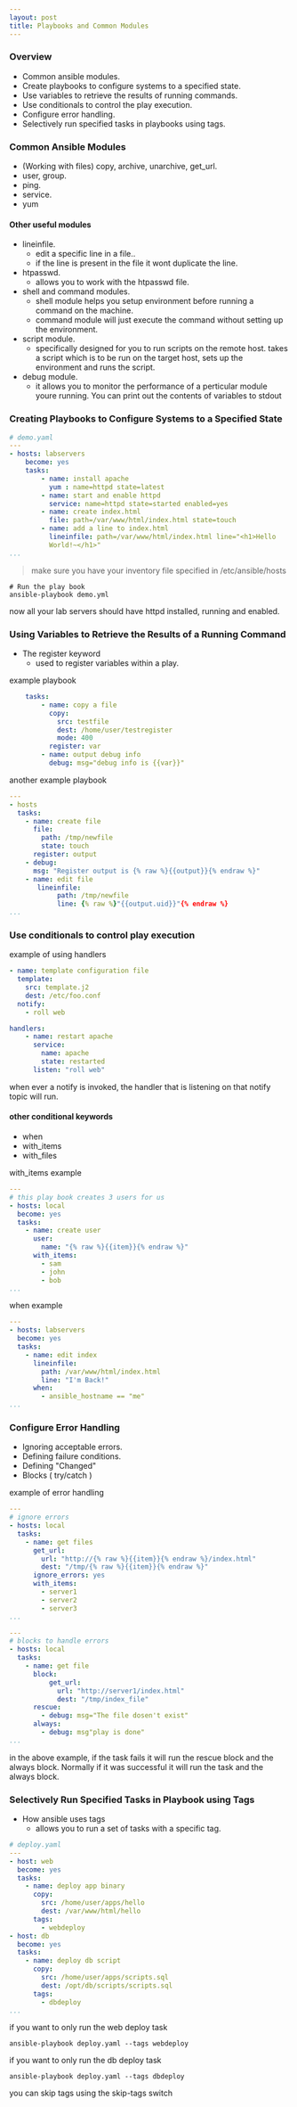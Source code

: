 ```yaml
---
layout: post
title: Playbooks and Common Modules
---
```


### Overview
* Common ansible modules.
* Create playbooks to configure systems to a specified state.
* Use variables to retrieve the results of running commands.
* Use conditionals to control the play execution.
* Configure error handling.
* Selectively run specified tasks in playbooks using tags.

### Common Ansible Modules

* (Working with files) copy, archive, unarchive, get_url.
* user, group.
* ping.
* service.
* yum

#### Other useful modules
* lineinfile.
	* edit a specific line in a file..
	* if the line is present in the file it wont duplicate the line.
* htpasswd.
	* allows you to work with the htpasswd file.
* shell and command modules.
	* shell module helps you setup environment before running a command on
	  the machine.
	* command module will just execute the command without setting up the
	  environment.
* script module.
	* specifically designed for you to run scripts on the remote host.
	  takes a script which is to be run on the target host, sets up the
	  environment and runs the script.
* debug module.
	* it allows you to monitor the performance of a perticular module
	  youre running. You can print out the contents of variables to stdout

### Creating Playbooks to Configure Systems to a Specified State
```yaml
# demo.yaml
---
- hosts: labservers
    become: yes
    tasks:
        - name: install apache
          yum : name=httpd state=latest
        - name: start and enable httpd
          service: name=httpd state=started enabled=yes
        - name: create index.html
          file: path=/var/www/html/index.html state=touch
        - name: add a line to index.html
          lineinfile: path=/var/www/html/index.html line="<h1>Hello
          World!~</h1>"
...
```
> make sure you have your inventory file specified in /etc/ansible/hosts

```shell
# Run the play book
ansible-playbook demo.yml
```
now all your lab servers should have httpd installed, running and enabled.


### Using Variables to Retrieve the Results of a Running Command

* The register keyword
    * used to register variables within a play.

example playbook

```yaml
    tasks:
        - name: copy a file
          copy:
            src: testfile
            dest: /home/user/testregister
            mode: 400
          register: var
        - name: output debug info
          debug: msg="debug info is {{var}}"
```

another example playbook

```yaml
---
- hosts
  tasks:
    - name: create file
      file:
        path: /tmp/newfile
        state: touch
      register: output
    - debug:
      msg: "Register output is {% raw %}{{output}}{% endraw %}"
    - name: edit file
       lineinfile:
            path: /tmp/newfile
            line: {% raw %}"{{output.uid}}"{% endraw %}
...
```

### Use conditionals to control play execution

example of using handlers

```yaml
- name: template configuration file
  template:
    src: template.j2
    dest: /etc/foo.conf
  notify:
    - roll web
```

```yaml
handlers:
    - name: restart apache
      service:
        name: apache
        state: restarted
      listen: "roll web"
```


when ever a notify is invoked, the handler that is listening on that notify
topic will run.

#### other conditional keywords
* when
* with_items
* with_files

with_items example
```yaml
---
# this play book creates 3 users for us
- hosts: local
  become: yes
  tasks:
    - name: create user
      user:
        name: "{% raw %}{{item}}{% endraw %}"
      with_items:
        - sam
        - john
        - bob
...
```

when example
```yaml
---
- hosts: labservers
  become: yes
  tasks:
    - name: edit index
      lineinfile:
        path: /var/www/html/index.html
        line: "I'm Back!"
      when:
        - ansible_hostname == "me"
...
```

### Configure Error Handling
* Ignoring acceptable errors.
* Defining failure conditions.
* Defining "Changed"
* Blocks ( try/catch )

example of error handling
```yaml
---
# ignore errors
- hosts: local
  tasks:
    - name: get files
      get_url:
        url: "http://{% raw %}{{item}}{% endraw %}/index.html"
        dest: "/tmp/{% raw %}{{item}}{% endraw %}"
      ignore_errors: yes
      with_items:
        - server1
        - server2
        - server3
...
```

```yaml
---
# blocks to handle errors
- hosts: local
  tasks:
    - name: get file
      block:
          get_url:
            url: "http://server1/index.html"
            dest: "/tmp/index_file"
      rescue:
        - debug: msg="The file dosen't exist"
      always:
        - debug: msg"play is done"
...
```
in the above example, if the task fails it will run the rescue block and the
always block. Normally if it was successful it will run the task and the always
block.

### Selectively Run Specified Tasks in Playbook using Tags
* How ansible uses tags
    * allows you to run a set of tasks with a specific tag.

```yaml
# deploy.yaml
---
- host: web
  become: yes
  tasks:
    - name: deploy app binary
      copy:
        src: /home/user/apps/hello
        dest: /var/www/html/hello
      tags:
        - webdeploy
- host: db
  become: yes
  tasks:
    - name: deploy db script
      copy:
        src: /home/user/apps/scripts.sql
        dest: /opt/db/scripts/scripts.sql
      tags:
        - dbdeploy
...
```

if you want to only run the web deploy task

```
ansible-playbook deploy.yaml --tags webdeploy
```

if you want to only run the db deploy task

```
ansible-playbook deploy.yaml --tags dbdeploy
```

you can skip tags using the skip-tags switch

